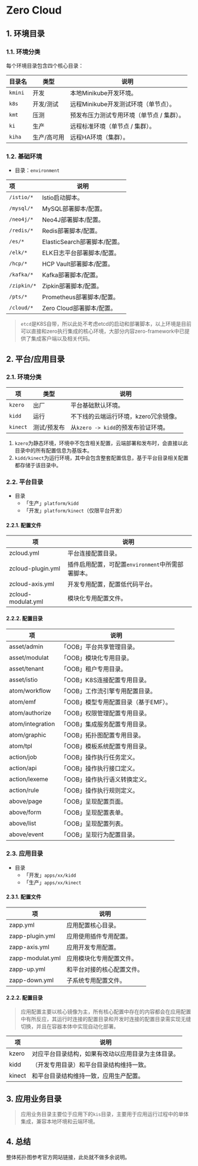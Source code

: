 # Zero Cloud

## 1. 环境目录

### 1.1. 环境分类

每个环境目录包含四个核心目录：

| 目录名     | 类型     | 说明              |
|---------|--------|-----------------|
| `kmini` | 开发     | 本地Minikube开发环境。 |
| `k8s`   | 开发/测试  |远程Minikube开发测试环境（单节点）。|
| `kmt`| 压测| 预发布压力测试专用环境（单节点 / 集群）。|
| `ki`    | 生产     |远程标准环境（单节点 / 集群）。|
| `kiha`  | 生产/高可用 |远程HA环境（集群）。|

### 1.2. 基础环境

* 目录：`environment`

| 项          | 说明                    |
|:-----------|-----------------------|
| `/istio/*` | Istio启动脚本。            |
| `/mysql/*` | MySQL部署脚本/配置。         |
| `/neo4j/*` | Neo4J部署脚本/配置。         |
| `/redis/*` | Redis部署脚本/配置。         |
|`/es/*`| ElasticSearch部署脚本/配置。 |
|`/elk/*`| ELK日志平台部署脚本/配置。|
|`/hcp/*`| HCP Vault部署脚本/配置。|
|`/kafka/*`| Kafka部署脚本/配置。|
|`/zipkin/*`| Zipkin部署脚本/配置。|
|`/pts/*`|Prometheus部署脚本/配置。|
|`/cloud/*`| Zero Cloud部署脚本/配置。|

> `etcd`是K8S自带，所以此处不考虑etcd的启动和部署脚本，以上环境是目前可以直接和zero执行集成的核心环境，大部分内容zero-framework中已提供了集成客户端以及相关代码。

## 2. 平台/应用目录

### 2.1. 环境分类

| 项        | 类型  | 说明                        |
|----------|-----|---------------------------|
| `kzero`  | 出厂  | 平台基础默认环境。                 |
| `kidd`   | 运行 | 不下线的云端运行环境，kzero冗余镜像。     |
| `kinect` | 测试/预发布 | 从`kzero -> kidd`的预发布验证环境。 |

1. `kzero`为静态环境，环境中不包含相关配置，云端部署和发布时，会直接以此目录中的所有配置信息为基版本。
2. `kidd/kinect`为运行环境，其中会包含整套配置信息，基于平台目录相关配置都存储于该目录中。

### 2.2. 平台目录

* 目录
    * 「生产」`platform/kidd`
    * 「开发」`platform/kinect`（仅限平台开发）

#### 2.2.1. 配置文件

|项|说明|
|---|---|
|zcloud.yml|平台连接配置目录。|
|zcloud-plugin.yml|插件启用配置，可配置`environment`中所需部署脚本。|
|zcloud-axis.yml|开发专用配置，配置低代码平台。|
|zcloud-modulat.yml|模块化专用配置文件。|

#### 2.2.2. 配置目录

|项|说明|
|---|---|
|asset/admin|「OOB」平台共享管理目录。|
|asset/modulat|「OOB」模块化专用目录。|
|asset/tenant|「OOB」租户专用目录。|
|asset/istio|「OOB」K8S连接配置专用目录。|
|atom/workflow|「OOB」工作流引擎专用配置目录。|
|atom/emf|「OOB」模型专用配置目录（基于EMF）。|
|atom/authorize|「OOB」权限管理配置专用目录。|
|atom/integration|「OOB」集成服务配置专用目录。|
|atom/graphic|「OOB」拓扑图配置专用目录。|
|atom/tpl|「OOB」模板系统配置专用目录。|
|action/job|「OOB」操作执行任务定义。|
|action/api|「OOB」操作执行接口定义。|
|action/lexeme|「OOB」操作执行语义转换定义。|
|action/rule|「OOB」操作执行规则定义。|
|above/page|「OOB」呈现配置页面。|
|above/form|「OOB」呈现配置表单。|
|above/list|「OOB」呈现配置列表。|
|above/event|「OOB」呈现行为配置目录。|

### 2.3. 应用目录

* 目录
    * 「开发」`apps/xx/kidd`
    * 「生产」`apps/xx/kinect`

#### 2.3.1. 配置文件

|项|说明|
|---|---|
|zapp.yml|应用配置核心目录。|
|zapp-plugin.yml|应用使用插件专用配置。|
|zapp-axis.yml|应用开发专用配置。|
|zapp-modulat.yml|应用模块化专用配置文件。|
|zapp-up.yml|和平台对接的核心配置文件。|
|zapp-down.yml|子系统专用配置文件。|

#### 2.2.2. 配置目录

> 应用配置主要以核心镜像为主，所有核心配置中存在的内容都会在应用配置中有所反应，其运行时连接的配置目录和开发时连接的配置目录需实现无缝切换，并且在容器本体中实现自动化部署。

| 项      |说明|
|--------|---|
| kzero  |对应平台目录结构，如果有改动以应用目录为主体目录。|
| kidd   |（开发专用目录）和平台目录结构维持一致。|
| kinect |和平台目录结构维持一致，应用生产配置。|

## 3. 应用业务目录

> 应用业务目录主要位于应用下的`kis`目录，主要用于应用运行过程中的单体集成，兼容本地环境和云端环境。

## 4. 总结

整体拓扑图参考官方网站链接，此处就不做多余说明。